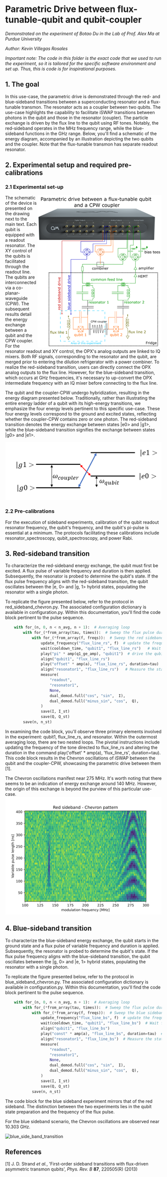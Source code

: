# Parametric Drive between flux-tunable-qubit and qubit-coupler

*Demonstrated on the experiment of Botao Du in the Lab of Prof. Alex Ma at Purdue University*

_Author: Kevin Villegas Rosales_

_Important note: The code in this folder is the exact code that we used
to run the experiment, so it is tailored for the specific software environment
and set up. Thus, this is code is for inspirational purposes._

## 1. The goal

In this use-case, the parametric drive is demonstrated through the red- and blue-sideband transitions between a superconducting resonator and a flux-tunable transmon. The resonator acts as a coupler between two qubits. The use-case highlights the capability to facilitate iSWAP transitions between photons in the qubit and those in the resonator (coupler). The particle exchange is driven by the flux line to the qubit using RF tones. Notably, the red-sideband operates in the MHz frequency range, while the blue-sideband functions in the GHz range. Below, you'll find a schematic of the energy diagram, accompanied by an illustration depicting the two qubits and the coupler. Note that the flux-tunable transmon has separate readout resonator.

## 2. Experimental setup and required pre-calibrations

### 2.1 Experimental set-up

<img align="right" src="device_and_OPX_schematic.png" alt="drawing" width="400"/>

The schematic of the device is presented on the drawing next to the main text. Each qubit is equipped with a readout resonator. The XY control of the qubits is facilitated through the readout line. The qubits are interconnected via a co-planar-waveguide (CPW). The subsequent results detail the energy exchange between a qubit and the CPW coupler. For the resonator readout and XY control, the OPX's analog outputs are linked to IQ mixers. Both RF signals, corresponding to the resonator and the qubit, are merged prior to entering the dilution refrigerator with a power combiner. To realize the red-sideband transition, users can directly connect the OPX analog outputs to the flux line. However, for the blue-sideband transition, which occurs at GHz frequencies, it's necessary to up-convert the OPX intermediate frequency with an IQ mixer before connecting to the flux line.

The qubit and the coupler-CPW undergo hybridization, resulting in the energy diagram presented below. Traditionally, rather than illustrating the entire energy ladder of a qubit with its high-energy transitions, we emphasize the four energy levels pertinent to this specific use-case. These four energy levels correspond to the ground and excited states, reflecting whether the coupler-CPW contains zero or one photon. The red-sideband transition denotes the energy exchange between states |e0> and |g1>, while the blue-sideband transition signifies the exchange between states |g0> and |e1>.

![energy_lelve](energy_level.png)

### 2.2 Pre-calibrations

For the execution of sideband experiments, calibration of the qubit readout resonator frequency, the qubit's frequency, and the qubit's pi-pulse is essential at a minimum. The protocols facilitating these calibrations include resonator_spectroscopy, qubit_spectroscopy, and power Rabi.

## 3. Red-sideband transition

To characterize the red-sideband energy exchange, the qubit must first be excited. A flux pulse of variable frequency and duration is then applied. Subsequently, the resonator is probed to determine the qubit's state. If the flux pulse frequency aligns with the red-sideband transition, the qubit oscillates between the |e, 0> and |g, 1> hybrid states, populating the resonator with a single photon.

To replicate the figure presented below, refer to the protocol in red_sideband_chevron.py. The associated configuration dictionary is available in configuration.py. Within this documentation, you'll find the code block pertinent to the pulse sequence.

```python
    with for_(n, 0, n < n_avg, n + 1):  # Averaging loop
        with for_(*from_array(tau, times)):  # Sweep the flux pulse duration
            with for_(*from_array(f, freqs)):  # Sweep the red sideband frequency
                update_frequency("flux_line_rs", f)  # update the frequency of the flux line
                wait(cooldown_time, "qubit1", "flux_line_rs")   # Wait for the qubit to decay
                play("pi" * amp(q1_ge_amp), "qubit1")  # drive the qubit to the |e> state
                align("qubit1", "flux_line_rs")  
                play("offset" * amp(a), "flux_line_rs", duration=tau)  # Play the red sideband after the qubit pulse with varying duration
                align("resonator1", "flux_line_rs")   # Measure the state of the resonator after the flux pulse
                measure(
                    "readout",
                    "resonator1",
                    None,
                    dual_demod.full("cos", "sin",  I),
                    dual_demod.full("minus_sin", "cos",  Q),
                )
                save(I, I_st)
                save(Q, Q_st)
        save(n, n_st)
```

In examining the code block, you'll observe three primary elements involved in the experiment: qubit1, flux_line_rs, and resonator. Within the outermost averaging loop, there are two nested loops. The pivotal instructions include updating the frequency of the tone directed to flux_line_rs and altering the duration in the command play('offset' * amp(a), 'flux_line_rs', duration=tau). This code block results in the Chevron oscillations of iSWAP between the qubit and the coupler-CPW, showcasing the parametric drive between them [1].


The Chevron oscillations manifest near 275 MHz. It's worth noting that there seems to be an indication of energy exchange around 140 MHz. However, the origin of this exchange is beyond the purview of this particular use-case.
![red_side_band_transition](red_sideband.svg)

## 4. Blue-sideband transition
To characterize the blue-sideband energy exchange, the qubit starts in the ground state and a flux pulse of variable frequency and duration is applied. Subsequently, the resonator is probed to determine the qubit's state. If the flux pulse frequency aligns with the blue-sideband transition, the qubit oscillates between the |g, 0> and |e, 1> hybrid states, populating the resonator with a single photon.

To replicate the figure presented below, refer to the protocol in blue_sideband_chevron.py. The associated configuration dictionary is available in configuration.py. Within this documentation, you'll find the code block pertinent to the pulse sequence.

```python
    with for_(n, 0, n < n_avg, n + 1):  # Averaging loop
        with for_(*from_array(tau, times)):  # Sweep the flux pulse duration
            with for_(*from_array(f, freqs)):  # Sweep the blue sideband intermediate frequency
                update_frequency("flux_line_bs", f)  # update the frequency of the flux line
                wait(cooldown_time, "qubit1", "flux_line_bs")  # Wait for the qubit to decay
                align("qubit1", "flux_line_bs")
                play("const" * amp(a), "flux_line_bs", duration=tau)  # Play the blue sideband after the qubit pulse with varying duration
                align("resonator1", "flux_line_bs")  # Measure the state of the resonator after the flux pulse
                measure(
                    "readout",
                    "resonator1",
                    None,
                    dual_demod.full("cos", "sin",  I),
                    dual_demod.full("minus_sin", "cos",  Q),
                )
                save(I, I_st)
                save(Q, Q_st)
            save(n, n_st)
```
The code block for the blue sideband experiment mirrors that of the red sideband. The distinction between the two experiments lies in the qubit state preparation and the frequency of the flux pulse.

For the blue sideband scenario, the Chevron oscillations are observed near 10.303 GHz.

![blue_side_band_transition](blue_sideband.svg)

## References

<a id="1">[1]</a> J. D. Strand *et al.*, 'First-order sideband transitions with flux-driven asymmetric transmon qubits', *Phys. Rev. B* **87**, 220505(R) (2013)